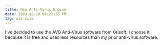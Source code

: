 ```yaml
---
title: New Anti-Virus Engine
date: 2003-10-10 04:21:35 PM
tag: old site
---
```


I've decided to use the AVG Anti-Virus software from Grisoft. I choose it because it is free and uses less resources than my prior anti-virus software.
